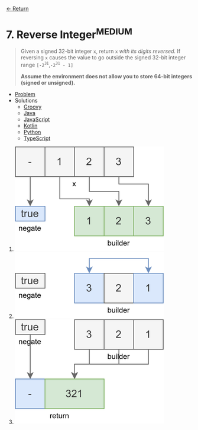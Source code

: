 [&larr; Return](https://hanggrian.github.io/grind-leetcode/)

# 7. Reverse Integer<sup>MEDIUM</sup>

> Given a signed 32-bit integer `x`, return `x` *with its digits reversed.* If
  reversing `x` causes the value to go outside the signed 32-bit integer range
> `[-2`<sup>`31`</sup>,`-2`<sup>`31`</sup>` - 1]`
>
> **Assume the environment does not allow you to store 64-bit integers (signed
  or unsigned).**

- [Problem](https://leetcode.com/problems/reverse-integer/)
- Solutions
  - [Groovy](https://github.com/hanggrian/grind-leetcode/blob/main/groovy/src/main/groovy/problems1_100/ReverseInteger.groovy)
  - [Java](https://github.com/hanggrian/grind-leetcode/blob/main/java/src/main/java/problems1_100/ReverseInteger.java)
  - [JavaScript](https://github.com/hanggrian/grind-leetcode/blob/main/javascript/src/problems1_100/reverse-integer.js)
  - [Kotlin](https://github.com/hanggrian/grind-leetcode/blob/main/kotlin/src/main/kotlin/problems1_100/ReverseInteger.kt)
  - [Python](https://github.com/hanggrian/grind-leetcode/blob/main/python/src/problems1_100/reverse_integer.py)
  - [TypeScript](https://github.com/hanggrian/grind-leetcode/blob/main/typescript/src/problems1_100/reverse-integer.ts)

1.  ![](https://github.com/hanggrian/grind-leetcode/raw/assets/problems1_100/reverse-integer1.svg)
1.  ![](https://github.com/hanggrian/grind-leetcode/raw/assets/problems1_100/reverse-integer2.svg)
1.  ![](https://github.com/hanggrian/grind-leetcode/raw/assets/problems1_100/reverse-integer3.svg)
